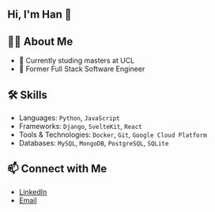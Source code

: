 ## Hi, I'm Han 👋

## 👨‍💻 About Me

- 🏫 Currently studing masters at UCL
- 💼 Former Full Stack Software Engineer

## 🛠 Skills

- Languages: `Python`, `JavaScript`
- Frameworks: `Django`, `SvelteKit`, `React`
- Tools & Technologies: `Docker`, `Git`, `Google Cloud Platform`
- Databases: `MySQL`, `MongoDB`, `PostgreSQL`, `SQLite`

## 📫 Connect with Me

- [LinkedIn](https://www.linkedin.com/in/han325/)
- [Email](mailto:yuhan1791@gmail.com)
